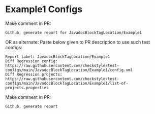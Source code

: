 # Example1 Configs
Make comment in PR:
```
Github, generate report for JavadocBlockTagLocation/Example1
```
OR as alternate:
Paste below given to PR description to use such test configs:
```
Report label: JavadocBlockTagLocation/Example1
Diff Regression config: https://raw.githubusercontent.com/checkstyle/test-configs/main/JavadocBlockTagLocation/Example1/config.xml
Diff Regression projects: https://raw.githubusercontent.com/checkstyle/test-configs/main/JavadocBlockTagLocation/Example1/list-of-projects.properties
```
Make comment in PR:
```
Github, generate report
```
